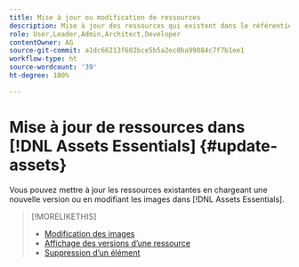 ```yaml
---
title: Mise à jour ou modification de ressources
description: Mise à jour des ressources qui existent dans le référentiel
role: User,Leader,Admin,Architect,Developer
contentOwner: AG
source-git-commit: a1dc66213f602bce5b5a2ec0ba99084c7f7b1ee1
workflow-type: ht
source-wordcount: '39'
ht-degree: 100%

---
```



# Mise à jour de ressources dans [!DNL Assets Essentials] {#update-assets}

Vous pouvez mettre à jour les ressources existantes en chargeant une nouvelle version ou en modifiant les images dans [!DNL Assets Essentials].

<!-- TBD: Discard this article if not too much unique content for it.
Merge the update asset part in manage assets or upload assets.
Edit images article.
Link to versioning once an asset is updated.
-->

>[!MORELIKETHIS]
>
>* [Modification des images](edit-images.md)
>* [Affichage des versions d’une ressource](navigate-view.md#view-versions)
>* [Suppression d’un élément](manage-organize.md#delete-assets)

